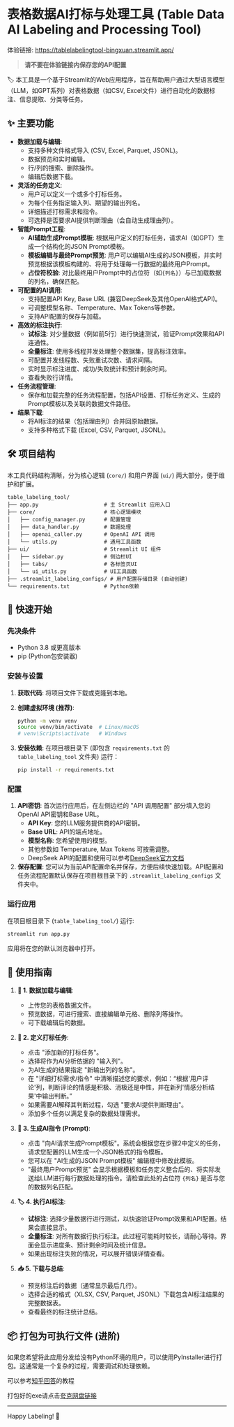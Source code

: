 # 表格数据AI打标与处理工具 (Table Data AI Labeling and Processing Tool)

体验链接: https://tablelabelingtool-bingxuan.streamlit.app/

> **请不要在体验链接内保存您的API配置**

🏷️ 本工具是一个基于Streamlit的Web应用程序，旨在帮助用户通过大型语言模型（LLM，如GPT系列）对表格数据（如CSV, Excel文件）进行自动化的数据标注、信息提取、分类等任务。

## ✨ 主要功能

* **数据加载与编辑**:
    * 支持多种文件格式导入 (CSV, Excel, Parquet, JSONL)。
    * 数据预览和实时编辑。
    * 行/列的搜索、删除操作。
    * 编辑后数据下载。
* **灵活的任务定义**:
    * 用户可以定义一个或多个打标任务。
    * 为每个任务指定输入列、期望的输出列名。
    * 详细描述打标需求和指令。
    * 可选择是否要求AI提供判断理由（会自动生成理由列）。
* **智能Prompt工程**:
    * **AI辅助生成Prompt模板**: 根据用户定义的打标任务，请求AI（如GPT）生成一个结构化的JSON Prompt模板。
    * **模板编辑与最终Prompt预览**: 用户可以编辑AI生成的JSON模板，并实时预览根据该模板构建的、将用于处理每一行数据的最终用户Prompt。
    * **占位符校验**: 对比最终用户Prompt中的占位符（如`{列名}`）与已加载数据的列名，确保匹配。
* **可配置的AI调用**:
    * 支持配置API Key, Base URL (兼容DeepSeek及其他OpenAI格式API)。
    * 可调整模型名称、Temperature、Max Tokens等参数。
    * 支持API配置的保存与加载。
* **高效的标注执行**:
    * **试标注**: 对少量数据（例如前5行）进行快速测试，验证Prompt效果和API连通性。
    * **全量标注**: 使用多线程并发处理整个数据集，提高标注效率。
    * 可配置并发线程数、失败重试次数、请求间隔。
    * 实时显示标注进度、成功/失败统计和预计剩余时间。
    * 查看失败行详情。
* **任务流程管理**:
    * 保存和加载完整的任务流程配置，包括API设置、打标任务定义、生成的Prompt模板以及关联的数据文件路径。
* **结果下载**:
    * 将AI标注的结果（包括理由列）合并回原始数据。
    * 支持多种格式下载 (Excel, CSV, Parquet, JSONL)。

## 🛠️ 项目结构

本工具代码结构清晰，分为核心逻辑 (`core/`) 和用户界面 (`ui/`) 两大部分，便于维护和扩展。

```
table_labeling_tool/
├── app.py                     # 主 Streamlit 应用入口
├── core/                      # 核心逻辑模块
│   ├── config_manager.py      # 配置管理
│   ├── data_handler.py        # 数据处理
│   ├── openai_caller.py       # OpenAI API 调用
│   └── utils.py               # 通用工具函数
├── ui/                        # Streamlit UI 组件
│   ├── sidebar.py             # 侧边栏UI
│   ├── tabs/                  # 各标签页UI
│   └── ui_utils.py            # UI工具函数
├── .streamlit_labeling_configs/ # 用户配置存储目录 (自动创建)
└── requirements.txt           # Python依赖
```

## 🚀 快速开始

### 先决条件

* Python 3.8 或更高版本
* pip (Python包安装器)

### 安装与设置

1.  **获取代码**:
    将项目文件下载或克隆到本地。

2.  **创建虚拟环境 (推荐)**:
    ```bash
    python -m venv venv
    source venv/bin/activate  # Linux/macOS
    # venv\Scripts\activate   # Windows
    ```

3.  **安装依赖**:
    在项目根目录下 (即包含 `requirements.txt` 的 `table_labeling_tool` 文件夹) 运行：
    ```bash
    pip install -r requirements.txt
    ```

### 配置

1.  **API密钥**:
    首次运行应用后，在左侧边栏的 "API 调用配置" 部分填入您的OpenAI API密钥和Base URL。
    * **API Key**: 您的LLM服务提供商的API密钥。
    * **Base URL**: API的端点地址。
    * **模型名称**: 您希望使用的模型。
    * 其他参数如 Temperature, Max Tokens 可按需调整。
    * DeepSeek API的配置和使用可以参考[DeepSeek官方文档](https://api-docs.deepseek.com/zh-cn/)
2.  **保存配置**:
    您可以为当前API配置命名并保存，方便后续快速加载。API配置和任务流程配置默认保存在项目根目录下的 `.streamlit_labeling_configs` 文件夹中。

### 运行应用

在项目根目录下 (`table_labeling_tool/`) 运行:
```bash
streamlit run app.py
```
应用将在您的默认浏览器中打开。

## 📖 使用指南

1.  **📁 1. 数据加载与编辑**:
    * 上传您的表格数据文件。
    * 预览数据，可进行搜索、直接编辑单元格、删除列等操作。
    * 可下载编辑后的数据。

2.  **🎯 2. 定义打标任务**:
    * 点击 "添加新的打标任务"。
    * 选择将作为AI分析依据的 "输入列"。
    * 为AI生成的结果指定 "新输出列的名称"。
    * 在 "详细打标需求/指令" 中清晰描述您的要求，例如：“根据'用户评论'列，判断评论的情感是积极、消极还是中性，并在新列'情感分析结果'中输出判断。”
    * 如果需要AI解释其判断过程，勾选 "要求AI提供判断理由"。
    * 添加多个任务以满足复杂的数据处理需求。

3.  **📝 3. 生成AI指令 (Prompt)**:
    * 点击 "向AI请求生成Prompt模板"。系统会根据您在步骤2中定义的任务，请求您配置的LLM生成一个JSON格式的指令模板。
    * 您可以在 "AI生成的JSON Prompt模板" 编辑框中修改此模板。
    * "最终用户Prompt预览" 会显示根据模板和任务定义整合后的、将实际发送给LLM进行每行数据处理的指令。请检查此处的占位符 `{列名}` 是否与您的数据列名匹配。

4.  **🏷️ 4. 执行AI标注**:
    * **试标注**: 选择少量数据行进行测试，以快速验证Prompt效果和API配置。结果会直接显示。
    * **全量标注**: 对所有数据行执行标注。此过程可能耗时较长，请耐心等待。界面会显示进度条、预计剩余时间及统计信息。
    * 如果出现标注失败的情况，可以展开错误详情查看。

5.  **📥 5. 下载与总结**:
    * 预览标注后的数据（通常显示最后几行）。
    * 选择合适的格式（XLSX, CSV, Parquet, JSONL）下载包含AI标注结果的完整数据表。
    * 查看最终的标注统计总结。

## 📦 打包为可执行文件 (进阶)

如果您希望将此应用分发给没有Python环境的用户，可以使用PyInstaller进行打包。这通常是一个复杂的过程，需要调试和处理依赖。

可以参考[知乎回答](https://zhuanlan.zhihu.com/p/695939376)的教程

打包好的exe请点击[夸克网盘链接](https://pan.quark.cn/s/530f167e617b)


---

Happy Labeling! 🎉